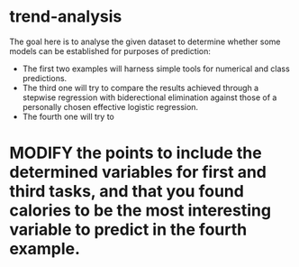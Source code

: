 # trend-analysis
The goal here is to analyse the given dataset to determine whether some models can be established for purposes of prediction:
- The first two examples will harness simple tools for numerical and class predictions.
- The third one will try to compare the results achieved through a stepwise regression with biderectional elimination against those of a personally chosen effective logistic regression.
- The fourth one will try to

# MODIFY the points to include the determined variables for first and third tasks, and that you found calories to be the most interesting variable to predict in the fourth example.

